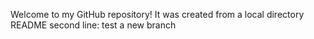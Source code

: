 Welcome to my GitHub repository! It was created from a local directory
README second line: test a new branch
